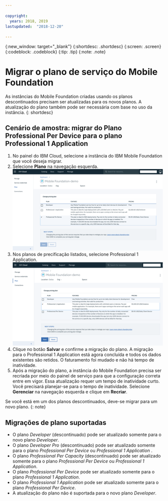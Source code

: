```yaml
---

copyright:
  years: 2018, 2019
lastupdated:  "2018-12-20"

---
```


{:new_window: target="_blank"}
{:shortdesc: .shortdesc}
{:screen:  .screen}
{:codeblock:  .codeblock}
{:tip: .tip}
{:note: .note}

# Migrar o plano de serviço do Mobile Foundation

As instâncias do Mobile Foundation criadas usando os planos descontinuados precisam ser atualizadas para os novos planos. A atualização do plano também pode ser necessária com base no uso da instância.
{: shortdesc}

## Cenário de amostra: migrar do Plano Professional Per Device para o plano Professional 1 Application

1. No painel do IBM Cloud, selecione a instância do IBM Mobile Foundation que você deseja migrar.
2. Selecione **Plano** na navegação esquerda.
   ![Plano do Mobile Foundation existente](images/existing-plan.png)
3. Nos planos de precificação listados, selecione Professional 1 Application.
   ![Novo plano do Mobile Foundation](images/new-plan.png)
4. Clique no botão **Salvar** e confirme a migração do plano.
     A migração para o Professional 1 Application está agora concluída e todos os dados existentes são retidos. O faturamento foi mudado e não há tempo de inatividade.
5. Após a migração do plano, a instância do Mobile Foundation precisa ser recriada por meio do painel de serviço para que a configuração correta entre em vigor. Essa atualização requer um tempo de inatividade curto. Você precisará planejar-se para o tempo de inatividade. Selecione **Gerenciar** na navegação esquerda e clique em **Recriar**.

Se você está em um dos planos descontinuados, deve-se migrar para um novo plano.
{: note}

## Migrações de plano suportadas

* O plano *Developer* (descontinuado) pode ser atualizado somente para o novo plano *Developer*.
* O plano *Developer Pro* (descontinuado) pode ser atualizado somente para o plano *Professional Per Device* ou *Professional 1 Application* .
* O plano *Professional Per Capacity* (descontinuado) pode ser atualizado somente para o plano *Professional Per Device* ou *Professional 1 Application*.
* O plano *Professional Per Device* pode ser atualizado somente para o plano *Professional 1 Application*.
* O plano *Professional 1 Application* pode ser atualizado somente para o plano *Professional Per Device*.
* A atualização do plano não é suportada para o novo plano *Developer*.
